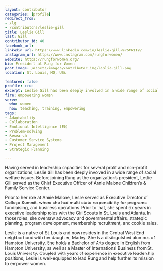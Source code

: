 ```yaml
---
layout: contributor
categories: [profile]
redirect_from:
- /lg
- /contributors/leslie-gill
title: Leslie Gill
last: Gill
contributor_id: 40
facebook_url: 
linkedin_url: https://www.linkedin.com/in/leslie-gill-97586218/
instagram_url: https://www.instagram.com/rungforwomen/
website: https://rungforwomen.org/
bio: President at Rung for Women
post_image: /assets/images/contributor_img/leslie-gill.png
location: St. Louis, MO, USA

featured: false
profile: true
excerpt: Leslie Gill has been deeply involved in a wide range of social welfare issues.
fire: empowering women
serve:
  who: women
  how: teaching, training, empowering
tags:
- Adaptability
- Collaboration
- Emotional Intelligence (EQ)
- Problem-solving
- Research
- Customer Service Systems
- Project Management
- Strategic Planning

---
```

Having served in leadership capacities for several profit and non-profit organizations, Leslie Gill has been deeply involved in a wide range of social welfare issues. Before joining Rung as the organization’s president, Leslie Gill served as the Chief Executive Officer of Annie Malone Children’s & Family Service Center.

Prior to her role at Annie Malone, Leslie served as Executive Director of College Summit, where she had multi-state responsibility for programs, fundraising, and business operations. Prior to that, she spent six years in executive leadership roles with the Girl Scouts in St. Louis and Atlanta. In those roles, she oversaw advocacy and governmental affairs, strategic planning, program development, membership recruitment, and cookie sales.

Leslie is a native of St. Louis and now resides in the Central West End neighborhood with her daughter, Marley. She is a distinguished alumnus of Hampton University. She holds a Bachelor of Arts degree in English from Hampton University, as well as a Master of International Business from St. Louis University. Coupled with years of experience in executive leadership positions, Leslie is well-equipped to lead Rung and help further its mission to empower women.